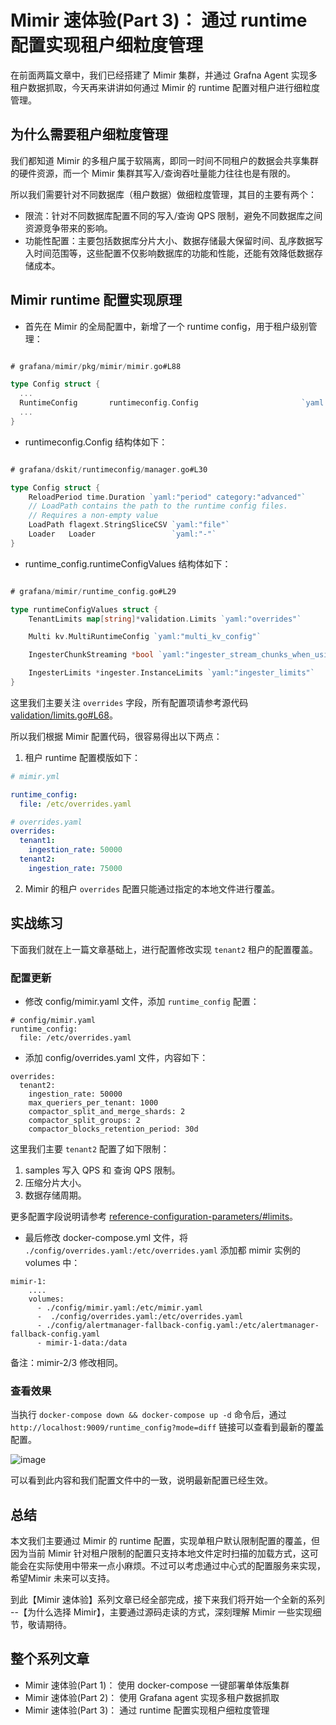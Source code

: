 # Mimir 速体验(Part 3)： 通过 runtime 配置实现租户细粒度管理

在前面两篇文章中，我们已经搭建了 Mimir 集群，并通过 Grafna Agent 实现多租户数据抓取，今天再来讲讲如何通过 Mimir 的 runtime 配置对租户进行细粒度管理。

## 为什么需要租户细粒度管理

我们都知道 Mimir 的多租户属于软隔离，即同一时间不同租户的数据会共享集群的硬件资源，而一个 Mimir 集群其写入/查询吞吐量能力往往也是有限的。

所以我们需要针对不同数据库（租户数据）做细粒度管理，其目的主要有两个：

- 限流：针对不同数据库配置不同的写入/查询 QPS 限制，避免不同数据库之间资源竞争带来的影响。
- 功能性配置：主要包括数据库分片大小、数据存储最大保留时间、乱序数据写入时间范围等，这些配置不仅影响数据库的功能和性能，还能有效降低数据存储成本。

## Mimir runtime 配置实现原理

- 首先在 Mimir 的全局配置中，新增了一个 runtime config，用于租户级别管理：

```go

# grafana/mimir/pkg/mimir/mimir.go#L88

type Config struct {
  ...
  RuntimeConfig       runtimeconfig.Config                       `yaml:"runtime_config"`
  ...
}
```

- runtimeconfig.Config 结构体如下：

```go

# grafana/dskit/runtimeconfig/manager.go#L30

type Config struct {
	ReloadPeriod time.Duration `yaml:"period" category:"advanced"`
	// LoadPath contains the path to the runtime config files.
	// Requires a non-empty value
	LoadPath flagext.StringSliceCSV `yaml:"file"`
	Loader   Loader                 `yaml:"-"`
}
```

- runtime_config.runtimeConfigValues 结构体如下：

```go

# grafana/mimir/runtime_config.go#L29

type runtimeConfigValues struct {
	TenantLimits map[string]*validation.Limits `yaml:"overrides"`

	Multi kv.MultiRuntimeConfig `yaml:"multi_kv_config"`

	IngesterChunkStreaming *bool `yaml:"ingester_stream_chunks_when_using_blocks"`

	IngesterLimits *ingester.InstanceLimits `yaml:"ingester_limits"`
}
```

这里我们主要关注 `overrides` 字段，所有配置项请参考源代码 [validation/limits.go#L68](https://github.com/grafana/mimir/blob/main/pkg/util/validation/limits.go#L68)。

所以我们根据 Mimir 配置代码，很容易得出以下两点：

1. 租户 runtime 配置模版如下：

```yaml
# mimir.yml

runtime_config:
  file: /etc/overrides.yaml
```

```yaml
# overrides.yaml
overrides:
  tenant1:
    ingestion_rate: 50000
  tenant2:
    ingestion_rate: 75000
```

2. Mimir 的租户 `overrides` 配置只能通过指定的本地文件进行覆盖。

## 实战练习

下面我们就在上一篇文章基础上，进行配置修改实现 `tenant2` 租户的配置覆盖。

### 配置更新

- 修改 config/mimir.yaml 文件，添加 `runtime_config` 配置：

```
# config/mimir.yaml
runtime_config:
  file: /etc/overrides.yaml
```

- 添加 config/overrides.yaml 文件，内容如下：

```
overrides:
  tenant2:
    ingestion_rate: 50000
    max_queriers_per_tenant: 1000
    compactor_split_and_merge_shards: 2
    compactor_split_groups: 2
    compactor_blocks_retention_period: 30d
```

这里我们主要 `tenant2` 配置了如下限制：

1. samples 写入 QPS 和 查询 QPS 限制。
2. 压缩分片大小。
3. 数据存储周期。

更多配置字段说明请参考 [reference-configuration-parameters/#limits](https://grafana.com/docs/mimir/latest/operators-guide/configuring/reference-configuration-parameters/#limits)。

- 最后修改 docker-compose.yml 文件，将 `./config/overrides.yaml:/etc/overrides.yaml` 添加都 mimir 实例的 volumes 中：

```
mimir-1:
    ....
    volumes:
      - ./config/mimir.yaml:/etc/mimir.yaml
      -  ./config/overrides.yaml:/etc/overrides.yaml
      - ./config/alertmanager-fallback-config.yaml:/etc/alertmanager-fallback-config.yaml
      - mimir-1-data:/data
```

备注：mimir-2/3 修改相同。

### 查看效果

当执行 `docker-compose down && docker-compose up -d` 命令后，通过 `http://localhost:9009/runtime_config?mode=diff` 链接可以查看到最新的覆盖配置。

![image](https://user-images.githubusercontent.com/1459834/181286367-d4035b5b-a43a-4c9e-81db-c4479c184c8a.png)

可以看到此内容和我们配置文件中的一致，说明最新配置已经生效。

## 总结

本文我们主要通过 Mimir 的 runtime 配置，实现单租户默认限制配置的覆盖，但因为当前 Mimir 针对租户限制的配置只支持本地文件定时扫描的加载方式，这可能会在实际使用中带来一点小麻烦。不过可以考虑通过中心式的配置服务来实现，希望Mimir 未来可以支持。 

到此【Mimir 速体验】系列文章已经全部完成，接下来我们将开始一个全新的系列 --【为什么选择 Mimir】，主要通过源码走读的方式，深刻理解 Mimir 一些实现细节，敬请期待。 

## 整个系列文章

- Mimir 速体验(Part 1)： 使用 docker-compose 一键部署单体版集群
- Mimir 速体验(Part 2)： 使用 Grafana agent 实现多租户数据抓取
- Mimir 速体验(Part 3)： 通过 runtime 配置实现租户细粒度管理
